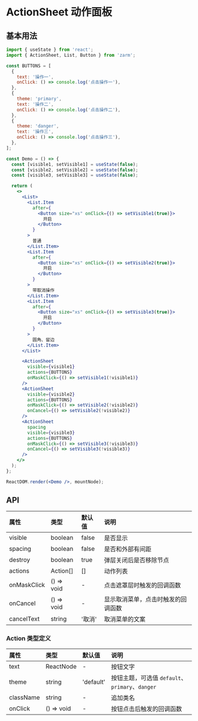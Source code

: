 # ActionSheet 动作面板

## 基本用法

```jsx
import { useState } from 'react';
import { ActionSheet, List, Button } from 'zarm';

const BUTTONS = [
  {
    text: '操作一',
    onClick: () => console.log('点击操作一'),
  },
  {
    theme: 'primary',
    text: '操作二',
    onClick: () => console.log('点击操作二'),
  },
  {
    theme: 'danger',
    text: '操作三',
    onClick: () => console.log('点击操作三'),
  },
];

const Demo = () => {
  const [visible1, setVisible1] = useState(false);
  const [visible2, setVisible2] = useState(false);
  const [visible3, setVisible3] = useState(false);

  return (
    <>
      <List>
        <List.Item
          after={
            <Button size="xs" onClick={() => setVisible1(true)}>
              开启
            </Button>
          }
        >
          普通
        </List.Item>
        <List.Item
          after={
            <Button size="xs" onClick={() => setVisible2(true)}>
              开启
            </Button>
          }
        >
          带取消操作
        </List.Item>
        <List.Item
          after={
            <Button size="xs" onClick={() => setVisible3(true)}>
              开启
            </Button>
          }
        >
          圆角、留边
        </List.Item>
      </List>

      <ActionSheet
        visible={visible1}
        actions={BUTTONS}
        onMaskClick={() => setVisible1(!visible1)}
      />
      <ActionSheet
        visible={visible2}
        actions={BUTTONS}
        onMaskClick={() => setVisible2(!visible2)}
        onCancel={() => setVisible2(!visible2)}
      />
      <ActionSheet
        spacing
        visible={visible3}
        actions={BUTTONS}
        onMaskClick={() => setVisible3(!visible3)}
        onCancel={() => setVisible3(!visible3)}
      />
    </>
  );
};

ReactDOM.render(<Demo />, mountNode);
```

## API

| 属性        | 类型       | 默认值 | 说明                               |
| :---------- | :--------- | :----- | :--------------------------------- |
| visible     | boolean    | false  | 是否显示                           |
| spacing     | boolean    | false  | 是否和外部有间距                   |
| destroy     | boolean    | true   | 弹层关闭后是否移除节点             |
| actions     | Action[]   | []     | 动作列表                           |
| onMaskClick | () => void | -      | 点击遮罩层时触发的回调函数         |
| onCancel    | () => void | -      | 显示取消菜单，点击时触发的回调函数 |
| cancelText  | string     | '取消' | 取消菜单的文案                     |

### Action 类型定义

| 属性      | 类型       | 默认值    | 说明                                            |
| :-------- | :--------- | :-------- | :---------------------------------------------- |
| text      | ReactNode  | -         | 按钮文字                                        |
| theme     | string     | 'default' | 按钮主题，可选值 `default`、`primary`、`danger` |
| className | string     | -         | 追加类名                                        |
| onClick   | () => void | -         | 按钮点击后触发的回调函数                        |
